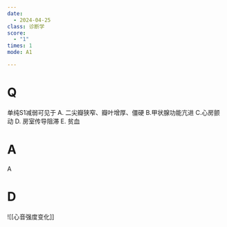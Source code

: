 ```yaml
---
date:
  - 2024-04-25
class: 诊断学
score:
  - "1"
times: 1
mode: A1

--- 
```



# Q
单纯S1减弱可见于
A. 二尖瓣狭窄、瓣叶增厚、僵硬 
B.甲状腺功能亢进 
C.心房颤动
D. 房室传导阻滞 
E. 贫血

# A

A



# D
![[心音强度变化]]